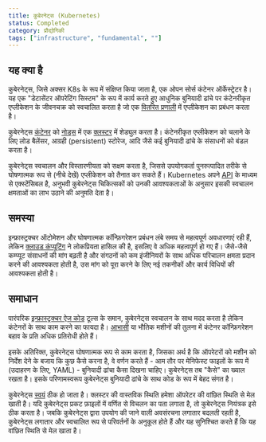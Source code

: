 ```yaml
---
title: कुबेरनेट्स (Kubernetes)
status: Completed
category: प्रौद्योगिकी
tags: ["infrastructure", "fundamental", ""]
---
```


## यह क्या है

कुबेरनेट्स, जिसे अक्सर K8s के रूप में संक्षिप्त किया जाता है, एक ओपन सोर्स कंटेनर ऑर्केस्ट्रेटर है।
यह एक "डेटासेंटर ऑपरेटिंग सिस्टम" के रूप में कार्य करते हुए आधुनिक बुनियादी ढांचे पर कंटेनरीकृत एप्लीकेशन के जीवनचक्र को स्वचालित करता है जो एक [वितरित प्रणाली](/distributed-systems/) में एप्लीकेशन का प्रबंधन करता है।

कुबेरनेट्स [कंटेनर](/container/) को [नोड्स](/nodes/) में एक [क्लस्टर](/cluster/) में शेड्युल करता है। कंटेनरीकृत एप्लीकेशन को चलाने के लिए लोड बैलेंसर, आग्रही (persistent) स्टोरेज, आदि जैसे कई बुनियादी ढांचे के संसाधनों को बंडल करता है।

कुबेरनेट्स स्वचालन और विस्तारणीयता को सक्षम करता है, जिससे उपयोगकर्ता पुनरुत्पादित तरीके से घोषणात्मक रूप से (नीचे देखें) एप्लीकेशन को तैनात कर सकते हैं।
Kubernetes अपने [API](/application-programming-interface/) के माध्यम से एक्स्टेंसिबल है, अनुभवी कुबेरनेट्स चिकित्सकों को उनकी आवश्यकताओं के अनुसार इसकी स्वचालन क्षमताओं का लाभ उठाने की अनुमति देता है।

## समस्या

इन्फ्रास्ट्रक्चर ऑटोमेशन और घोषणात्मक कॉन्फ़िगरेशन प्रबंधन लंबे समय से महत्वपूर्ण अवधारणाएं रही हैं, लेकिन [क्लाउड कंप्यूटिंग](/cloud-computing/) ने लोकप्रियता हासिल की है, इसलिए वे अधिक महत्वपूर्ण हो गए हैं।
जैसे-जैसे कम्प्यूट संसाधनों की मांग बढ़ती है और संगठनों को कम इंजीनियरों के साथ अधिक परिचालन क्षमता प्रदान करने की आवश्यकता होती है, उस मांग को पूरा करने के लिए नई तकनीकों और कार्य विधियों की आवश्यकता होती है।

## समाधान

पारंपरिक [इन्फ्रास्ट्रक्चर ऐज कोड](/infrastructure-as-code/) टूल्स के समान, कुबेरनेट्स स्वचालन के साथ मदद करता है लेकिन कंटेनरों के साथ काम करने का फायदा है।
[आभासी](/virtual-machine/) या भौतिक मशीनों की तुलना में कंटेनर कॉन्फ़िगरेशन बहाव के प्रति अधिक प्रतिरोधी होते हैं।

इसके अतिरिक्त, कुबेरनेट्स घोषणात्मक रूप से काम करता है, जिसका अर्थ है कि ऑपरेटरों को मशीन को निर्देश देने के बजाय कि कुछ कैसे करना है, वे वर्णन करते हैं - आम तौर पर मेनिफेस्ट फाइलों के रूप में (उदाहरण के लिए, YAML) - बुनियादी ढांचा कैसा दिखना चाहिए।
कुबेरनेट्स तब "कैसे" का ख्याल रखता है।
इसके परिणामस्वरूप कुबेरनेट्स बुनियादी ढांचे के साथ कोड के रूप में बेहद संगत है।

कुबेरनेट्स [स्वयं](/self-healing/) ठीक हो जाता है।
क्लस्टर की वास्तविक स्थिति हमेशा ऑपरेटर की वांछित स्थिति से मेल खाती है।
यदि कुबेरनेट्स प्रकट फ़ाइलों में वर्णित से विचलन का पता लगाता है, तो कुबेरनेट्स नियंत्रक इसे ठीक करता है।
जबकि कुबेरनेट्स द्वारा उपयोग की जाने वाली अवसंरचना लगातार बदलती रहती है, कुबेरनेट्स लगातार और स्वचालित रूप से परिवर्तनों के अनुकूल होते हैं और यह सुनिश्चित करते हैं कि यह वांछित स्थिति से मेल खाता है।
